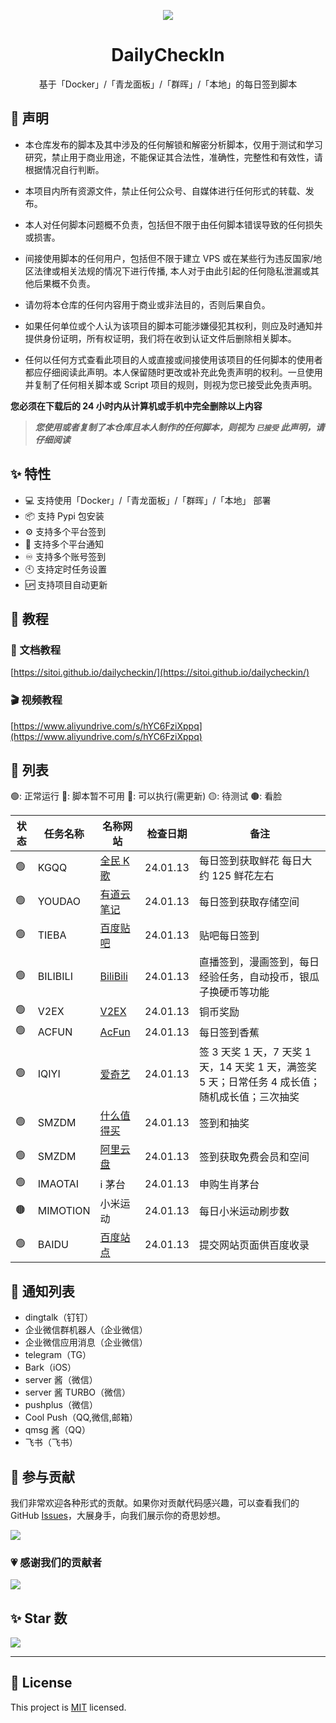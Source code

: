 <a name="readme-top"></a>

<div align="center">

<img  src="https://socialify.git.ci/Sitoi/dailycheckin/image?font=Rokkitt&forks=1&issues=1&language=1&name=1&owner=1&pattern=Circuit%20Board&pulls=1&stargazers=1&theme=Dark">

<h1>DailyCheckIn</h1>

基于「Docker」/「青龙面板」/「群晖」/「本地」的每日签到脚本

</div>

## 📢 声明

- 本仓库发布的脚本及其中涉及的任何解锁和解密分析脚本，仅用于测试和学习研究，禁止用于商业用途，不能保证其合法性，准确性，完整性和有效性，请根据情况自行判断。

- 本项目内所有资源文件，禁止任何公众号、自媒体进行任何形式的转载、发布。

- 本人对任何脚本问题概不负责，包括但不限于由任何脚本错误导致的任何损失或损害。

- 间接使用脚本的任何用户，包括但不限于建立 VPS 或在某些行为违反国家/地区法律或相关法规的情况下进行传播, 本人对于由此引起的任何隐私泄漏或其他后果概不负责。

- 请勿将本仓库的任何内容用于商业或非法目的，否则后果自负。

- 如果任何单位或个人认为该项目的脚本可能涉嫌侵犯其权利，则应及时通知并提供身份证明，所有权证明，我们将在收到认证文件后删除相关脚本。

- 任何以任何方式查看此项目的人或直接或间接使用该项目的任何脚本的使用者都应仔细阅读此声明。本人保留随时更改或补充此免责声明的权利。一旦使用并复制了任何相关脚本或 Script 项目的规则，则视为您已接受此免责声明。

**您必须在下载后的 24 小时内从计算机或手机中完全删除以上内容**

> **_您使用或者复制了本仓库且本人制作的任何脚本，则视为 `已接受` 此声明，请仔细阅读_**

## ✨ 特性

- 💻 支持使用「Docker」/「青龙面板」/「群晖」/「本地」 部署
- 📦 支持 Pypi 包安装
- ⚙️ 支持多个平台签到
- 📢 支持多个平台通知
- ♾️ 支持多个账号签到
- 🕙 支持定时任务设置
- 🆙 支持项目自动更新

## 🦄 教程

### 📄 文档教程

[https://sitoi.github.io/dailycheckin/](https://sitoi.github.io/dailycheckin/)

### 🎬 视频教程

[https://www.aliyundrive.com/s/hYC6FziXppq](https://www.aliyundrive.com/s/hYC6FziXppq)

## 🧾 列表

🟢: 正常运行 🔴: 脚本暂不可用 🔵: 可以执行(需更新) 🟡: 待测试 🟤: 看脸

| 状态 | 任务名称 | 名称网站                                          | 检查日期 | 备注                                                                                            |
| ---- | -------- | ------------------------------------------------- | -------- | ----------------------------------------------------------------------------------------------- |
| 🟢️  | KGQQ     | [全民 K 歌](https://kg.qq.com/index-pc.html)      | 24.01.13 | 每日签到获取鲜花 每日大约 125 鲜花左右                                                          |
| 🟢️  | YOUDAO   | [有道云笔记](https://note.youdao.com/web/)        | 24.01.13 | 每日签到获取存储空间                                                                            |
| 🟢️  | TIEBA    | [百度贴吧](https://tieba.baidu.com/index.html)    | 24.01.13 | 贴吧每日签到                                                                                    |
| 🟢️  | BILIBILI | [BiliBili](https://www.bilibili.com/)             | 24.01.13 | 直播签到，漫画签到，每日经验任务，自动投币，银瓜子换硬币等功能                                  |
| 🟢️  | V2EX     | [V2EX](https://www.v2ex.com/)                     | 24.01.13 | 铜币奖励                                                                                        |
| 🟢️  | ACFUN    | [AcFun](https://www.acfun.cn/)                    | 24.01.13 | 每日签到香蕉                                                                                    |
| 🟢️  | IQIYI    | [爱奇艺](https://www.iqiyi.com/)                  | 24.01.13 | 签 3 天奖 1 天，7 天奖 1 天，14 天奖 1 天，满签奖 5 天；日常任务 4 成长值；随机成长值；三次抽奖 |
| 🟢️  | SMZDM    | [什么值得买](https://www.smzdm.com/)              | 24.01.13 | 签到和抽奖                                                                                      |
| 🟢️  | SMZDM    | [阿里云盘](https://www.aliyundrive.com/drive/)    | 24.01.13 | 签到获取免费会员和空间                                                                          |
| 🟢️  | IMAOTAI  | i 茅台                                            | 24.01.13 | 申购生肖茅台                                                                                    |
| 🟤   | MIMOTION | 小米运动                                          | 24.01.13 | 每日小米运动刷步数                                                                              |
| 🟢️  | BAIDU    | [百度站点](https://ziyuan.baidu.com/site/index#/) | 24.01.13 | 提交网站页面供百度收录                                                                          |

## 💬 通知列表

- dingtalk（钉钉）
- 企业微信群机器人（企业微信）
- 企业微信应用消息（企业微信）
- telegram（TG）
- Bark（iOS）
- server 酱（微信）
- server 酱 TURBO（微信）
- pushplus（微信）
- Cool Push（QQ,微信,邮箱）
- qmsg 酱（QQ）
- 飞书（飞书）

## 🤝 参与贡献

我们非常欢迎各种形式的贡献。如果你对贡献代码感兴趣，可以查看我们的 GitHub [Issues][github-issues-link]，大展身手，向我们展示你的奇思妙想。

[![][pr-welcome-shield]][pr-welcome-link]

### 💗 感谢我们的贡献者

[![][github-contrib-shield]][github-contrib-link]

## ✨ Star 数

[![][starchart-shield]][starchart-link]

---

## 📝 License

This project is [MIT](./LICENSE) licensed.

<!-- LINK GROUP -->

[github-codespace-link]: https://codespaces.new/sitoi/dailycheckin
[github-codespace-shield]: https://github.com/sitoi/dailycheckin/blob/main/images/codespaces.png?raw=true
[github-contributors-link]: https://github.com/sitoi/dailycheckin/graphs/contributors
[github-contributors-shield]: https://img.shields.io/github/contributors/sitoi/dailycheckin?color=c4f042&labelColor=black&style=flat-square
[github-forks-link]: https://github.com/sitoi/dailycheckin/network/members
[github-forks-shield]: https://img.shields.io/github/forks/sitoi/dailycheckin?color=8ae8ff&labelColor=black&style=flat-square
[github-issues-link]: https://github.com/sitoi/dailycheckin/issues
[github-issues-shield]: https://img.shields.io/github/issues/sitoi/dailycheckin?color=ff80eb&labelColor=black&style=flat-square
[github-license-link]: https://github.com/sitoi/dailycheckin/blob/main/LICENSE
[github-license-shield]: https://img.shields.io/github/license/sitoi/dailycheckin?color=white&labelColor=black&style=flat-square
[github-stars-link]: https://github.com/sitoi/dailycheckin/network/stargazers
[github-stars-shield]: https://img.shields.io/github/stars/sitoi/dailycheckin?color=ffcb47&labelColor=black&style=flat-square
[pr-welcome-link]: https://github.com/sitoi/dailycheckin/pulls
[pr-welcome-shield]: https://img.shields.io/badge/🤯_pr_welcome-%E2%86%92-ffcb47?labelColor=black&style=for-the-badge
[github-contrib-link]: https://github.com/sitoi/dailycheckin/graphs/contributors
[github-contrib-shield]: https://contrib.rocks/image?repo=sitoi%2Fdailycheckin
[docker-pull-shield]: https://img.shields.io/docker/pulls/sitoi/dailycheckin?color=ffcb47&labelColor=black&style=flat-square
[docker-pull-link]: https://hub.docker.com/repository/docker/sitoi/
[docker-size-shield]: https://img.shields.io/docker/image-size/sitoi/dailycheckin?color=ffcb47&labelColor=black&style=flat-square
[docker-size-link]: https://hub.docker.com/repository/docker/sitoi/dailycheckin
[docker-stars-shield]: https://img.shields.io/docker/stars/sitoi/dailycheckin?color=ffcb47&labelColor=black&style=flat-square
[docker-stars-link]: https://hub.docker.com/repository/docker/sitoi/dailycheckin
[pypi-dm-shield]: https://img.shields.io/pypi/dm/dailycheckin?label=pypi&color=ffcb47&labelColor=black&style=flat-square
[pypi-dm-link]: https://pypi.org/project/dailycheckin/
[starchart-shield]: https://starchart.cc/Sitoi/dailycheckin.svg
[starchart-link]: https://starchart.cc/Sitoi/dailycheckin
